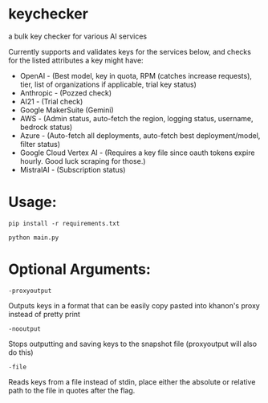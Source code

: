 # keychecker
a bulk key checker for various AI services

Currently supports and validates keys for the services below, and checks for the listed attributes a key might have:

- OpenAI - (Best model, key in quota, RPM (catches increase requests), tier, list of organizations if applicable, trial key status)
- Anthropic - (Pozzed check)
- AI21 - (Trial check)
- Google MakerSuite (Gemini)
- AWS - (Admin status, auto-fetch the region, logging status, username, bedrock status)
- Azure - (Auto-fetch all deployments, auto-fetch best deployment/model, filter status)
- Google Cloud Vertex AI - (Requires a key file since oauth tokens expire hourly. Good luck scraping for those.)
- MistralAI - (Subscription status)
# Usage:
`pip install -r requirements.txt`

`python main.py`

# Optional Arguments:

`-proxyoutput`

Outputs keys in a format that can be easily copy pasted into khanon's proxy instead of pretty print


`-nooutput`

Stops outputting and saving keys to the snapshot file (proxyoutput will also do this)

`-file`

Reads keys from a file instead of stdin, place either the absolute or relative path to the file in quotes after the flag.
